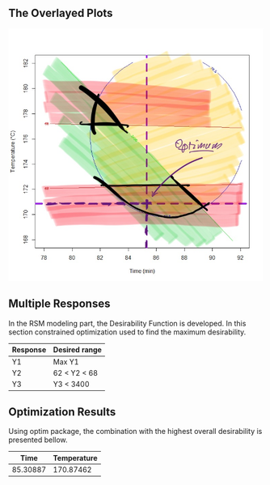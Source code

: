 ## The Overlayed Plots
<p align="center">
  <img src="optimum-on-overlayed.png">
</p>

## Multiple Responses
In the RSM modeling part, the Desirability Function is developed. In this section constrained optimization used to find the maximum desirability.

<div align="center">

| Response | Desired range |
| --- | --- |
| Y1 | Max Y1 |
| Y2 | 62 < Y2 < 68 |
| Y3 |  Y3 < 3400 |

</div>

## Optimization Results
Using optim package, the combination with the highest overall desirability is presented bellow.

<div align="center">

| Time | Temperature |
| --- | --- |
| 85.30887 | 170.87462  |

</div>
